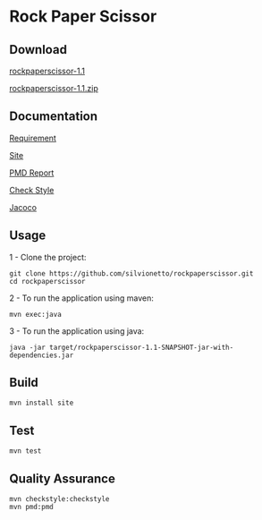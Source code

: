 # Rock Paper Scissor

## Download

[rockpaperscissor-1.1](target/rockpaperscissor-1.1-SNAPSHOT-jar-with-dependencies.jar)

[rockpaperscissor-1.1.zip](https://github.com/silvionetto/rockpaperscissor/archive/master.zip)

## Documentation

[Requirement](doc/Requirements.md)

[Site](http://htmlpreview.github.com/?https://github.com/silvionetto/rockpaperscissor/blob/master/target/site/index.html)

[PMD Report](http://htmlpreview.github.com/?https://github.com/silvionetto/rockpaperscissor/blob/master/target/site/pmd.html)

[Check Style](http://htmlpreview.github.com/?https://github.com/silvionetto/rockpaperscissor/blob/master/target/site/checkstyle.html)

[Jacoco](http://htmlpreview.github.com/?https://github.com/silvionetto/rockpaperscissor/blob/master/target/site/jacoco/index.html)

## Usage
1 - Clone the project:

    git clone https://github.com/silvionetto/rockpaperscissor.git
    cd rockpaperscissor
    
2 - To run the application using maven:

    mvn exec:java
    
3 - To run the application using java:
    
    java -jar target/rockpaperscissor-1.1-SNAPSHOT-jar-with-dependencies.jar
    
## Build

    mvn install site

## Test

    mvn test

## Quality Assurance

    mvn checkstyle:checkstyle
    mvn pmd:pmd

